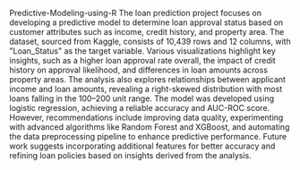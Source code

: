 Predictive-Modeling-using-R
The loan prediction project focuses on developing a predictive model to determine loan approval status based on customer attributes such as income, credit history, and property area. The dataset, sourced from Kaggle, consists of 10,439 rows and 12 columns, with "Loan_Status" as the target variable. Various visualizations highlight key insights, such as a higher loan approval rate overall, the impact of credit history on approval likelihood, and differences in loan amounts across property areas. The analysis also explores relationships between applicant income and loan amounts, revealing a right-skewed distribution with most loans falling in the 100–200 unit range. The model was developed using logistic regression, achieving a reliable accuracy and AUC-ROC score. However, recommendations include improving data quality, experimenting with advanced algorithms like Random Forest and XGBoost, and automating the data preprocessing pipeline to enhance predictive performance. Future work suggests incorporating additional features for better accuracy and refining loan policies based on insights derived from the analysis.
